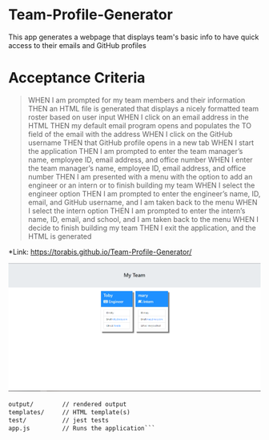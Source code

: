 # Team-Profile-Generator

This app generates a webpage that displays team's basic info
to have quick access to their emails and GitHub profiles

# Acceptance Criteria

>WHEN I am prompted for my team members and their information
    THEN an HTML file is generated that displays a nicely formatted team roster based on user input
>WHEN I click on an email address in the HTML
    THEN my default email program opens and populates the TO field of the email with the address
>WHEN I click on the GitHub username
    THEN that GitHub profile opens in a new tab
>WHEN I start the application
    THEN I am prompted to enter the team manager’s name, employee ID, email address, and office number
>WHEN I enter the team manager’s name, employee ID, email address, and office number
    THEN I am presented with a menu with the option to add an engineer or an intern or to finish building my team
>WHEN I select the engineer option
    THEN I am prompted to enter the engineer’s name, ID, email, and GitHub username, and I am taken back to the menu
>WHEN I select the intern option
    THEN I am prompted to enter the intern’s name, ID, email, and school, and I am taken back to the menu
>WHEN I decide to finish building my team
    THEN I exit the application, and the HTML is generated

*Link: https://torabis.github.io/Team-Profile-Generator/

![Screenshot](Capture.PNG)

```lib/           // classes and helper code
output/        // rendered output
templates/     // HTML template(s)
test/          // jest tests
app.js         // Runs the application```